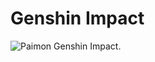 <h1> Genshin Impact </h1> 
<img src="https://gamebrott.com/wp-content/uploads/2021/05/Genshin-Impact-Paimon.png" alt="Paimon Genshin Impact."> 
